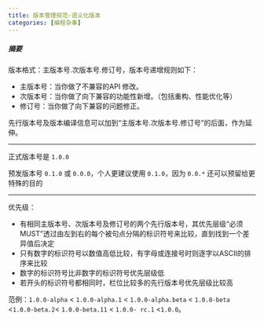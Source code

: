```yaml
---
title: 版本管理规范-语义化版本
categories: [编程杂事]
---
```


##### 摘要

版本格式：主版本号.次版本号.修订号，版本号递增规则如下：

- 主版本号：当你做了不兼容的API 修改。
- 次版本号：当你做了向下兼容的功能性新增。（包括重构、性能优化等）
- 修订号：当你做了向下兼容的问题修正。

先行版本号及版本编译信息可以加到“主版本号.次版本号.修订号”的后面，作为延伸。

---

正式版本号是 `1.0.0` 

预发版本号 `0.1.0` 或 `0.0.0`，个人更建议使用 `0.1.0`，因为 `0.0.*` 还可以预留给更特殊的目的

---

优先级：

- 有相同主版本号、次版本号及修订号的两个先行版本号，其优先层级“必须MUST”透过由左到右的每个被句点分隔的标识符号来比较，直到找到一个差异值后决定
- 只有数字的标识符号以数值高低比较，有字母或连接号时则逐字以ASCII的排序来比较
- 数字的标识符号比非数字的标识符号优先层级低
- 若开头的标识符号都相同时，栏位比较多的先行版本号优先层级比较高

范例：`1.0.0-alpha` < `1.0.0-alpha.1` < `1.0.0-alpha.beta` < `1.0.0-beta` <` 1.0.0-beta.2 `< `1.0.0-beta.11` < `1.0.0- rc.1` <`1.0.0`。 
